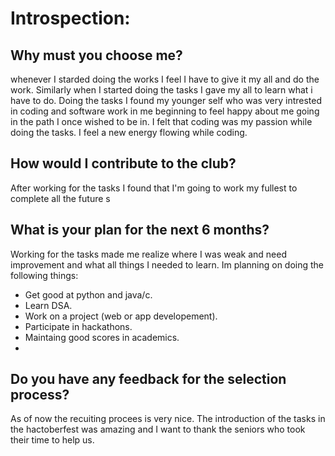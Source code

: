 # Introspection:

## Why must you choose me?
whenever I starded doing the works I feel I have to give it my all and do the work. Similarly when I started doing the tasks I gave my all to  learn what i have to do. Doing the tasks I found my younger self who was very intrested in coding and software work in me beginning to feel happy about me going in the path I once wished to be in. I felt that coding was my passion while doing the tasks. I feel a new energy flowing while coding. 


## How would I contribute to the club?
After working for the tasks I found that I'm going to work my fullest to complete all the future s



## What is your plan for the next 6 months?
Working for the tasks made me realize where I was weak and need improvement and what all things I needed to learn.
Im planning on doing the following things:
- Get good at python and java/c.
- Learn DSA.
- Work on a project (web or app developement).
- Participate in hackathons.
- Maintaing good scores in academics.
- 



## Do you have any feedback for the selection process?

As of now the recuiting procees is very nice.
The introduction of the tasks in the hactoberfest was amazing and I want to thank the seniors who took their time to help us.
